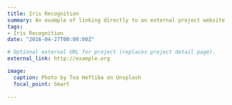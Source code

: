```yaml
---
title: Iris Recognition
summary: An example of linking directly to an external project website using `external_link`.
tags:
- Iris Recognition
date: "2016-04-27T00:00:00Z"

# Optional external URL for project (replaces project detail page).
external_link: http://example.org

image:
  caption: Photo by Toa Heftiba on Unsplash
  focal_point: Smart
  
---
```

